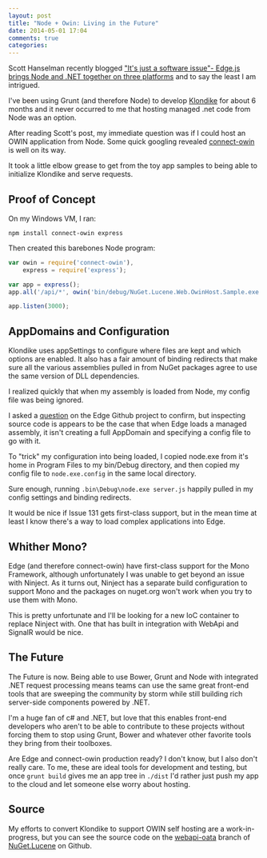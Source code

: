 ```yaml
---
layout: post
title: "Node + Owin: Living in the Future"
date: 2014-05-01 17:04
comments: true
categories:
---
```


Scott Hanselman recently blogged ["It's just a software issue"- Edge.js brings Node and .NET together on three platforms](http://www.hanselman.com/blog/ItsJustASoftwareIssueEdgejsBringsNodeAndNETTogetherOnThreePlatforms.aspx)
and to say the least I am intrigued.

I've been using Grunt (and therefore Node) to develop [Klondike](https://github.com/themotleyfool/Klondike/)
for about 6 months and it never occurred to me that hosting managed .net code
from Node was an option.

After reading Scott's post, my immediate question was if I could host an OWIN
application from Node. Some quick googling revealed [connect-owin](https://github.com/bbaia/connect-owin)
is well on its way.

It took a little elbow grease to get from the toy app samples to being able
to initialize Klondike and serve requests.

## Proof of Concept

On my Windows VM, I ran:

```
npm install connect-owin express
```

Then created this barebones Node program:

```js
var owin = require('connect-owin'),
    express = require('express');

var app = express();
app.all('/api/*', owin('bin/debug/NuGet.Lucene.Web.OwinHost.Sample.exe'));

app.listen(3000);
```

## AppDomains and Configuration

Klondike uses appSettings to configure where files are kept and which options
are enabled. It also has a fair amount of binding redirects that make sure
all the various assemblies pulled in from NuGet packages agree to use the
same version of DLL dependencies.

I realized quickly that when my assembly is loaded from Node, my config file
was being ignored.

I asked a [question](https://github.com/tjanczuk/edge/issues/131) on the Edge
Github project to confirm, but inspecting source code is appears to be the case
that when Edge loads a managed assembly, it isn't creating a full AppDomain
and specifying a config file to go with it.

To "trick" my configuration into being loaded, I copied node.exe from it's home
in Program Files to my bin/Debug directory, and then copied my config file to
`node.exe.config` in the same local directory.

Sure enough, running `.bin\Debug\node.exe server.js` happily pulled in my config settings
and binding redirects.

It would be nice if Issue 131 gets first-class support, but in the mean time
at least I know there's a way to load complex applications into Edge.

## Whither Mono?

Edge (and therefore connect-owin) have first-class support for the Mono Framework,
although unfortunately I was unable to get beyond an issue with Ninject. As it
turns out, Ninject has a separate build configuration to support Mono and the
packages on nuget.org won't work when you try to use them with Mono.

This is pretty unfortunate and I'll be looking for a new IoC container to replace
Ninject with. One that has built in integration with WebApi and SignalR would
be nice.

## The Future

The Future is now. Being able to use Bower, Grunt and Node with integrated .NET
request processing means teams can use the same great front-end tools that
are sweeping the community by storm while still building rich server-side
components powered by .NET.

I'm a huge fan of c# and .NET, but love that this enables front-end developers
who aren't to be able to contribute to these projects without forcing them to
stop using Grunt, Bower and whatever other favorite tools they bring from their
toolboxes.

Are Edge and connect-owin production ready? I don't know, but I also don't really
care. To me, these are ideal tools for development and testing, but once
`grunt build` gives me an app tree in `./dist` I'd rather just push my app to
the cloud and let someone else worry about hosting.

## Source

My efforts to convert Klondike to support OWIN self hosting are a
work-in-progress, but you can see the source code on the [webapi-oata](https://github.com/themotleyfool/NuGet.Lucene/tree/webapi-odata/source/NuGet.Lucene.Web.OwinHost.Sample)
branch of [NuGet.Lucene](https://github.com/themotleyfool/NuGet.Lucene/)
on Github.
